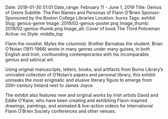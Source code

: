Date: 2019-01-30 01:01 
Date_range: February 11 - June 1, 2019
Title: Genius of Genre
Subtitle: The Pen Names and Personas of Flann O'Brien
Sponsor: Sponsored by the Boston College Libraries
Location: burns
Tags: exhibit
Slug: genius-genre
Image: 2019/02-genius-poster.png
Image_thumb: 2019/02-genius-thumb.png
Image_alt: Cover of book The Third Policeman
Active: no
Style: middle_top

Flann the novelist. Myles the columnist. Brother Barnabas the student. Brian O’Nolan (1911-1966) wrote in many genres under many guises, in both English and Irish, confounding contemporaries with his incomparable genius and satirical wit.

Using original manuscripts, letters, books, and artifacts from Burns Library’s unrivaled collection of O’Nolan’s papers and personal library, this exhibit unmasks the most enigmatic and elusive literary figure to emerge from 20th-century Ireland next to James Joyce.

The exhibit also features new and original works by Irish artists David and Eddie O’Kane, who have been creating and exhibiting Flann-inspired drawings, paintings, and animated &amp; live-action videos for International Flann O’Brien Society conferences and other venues.
